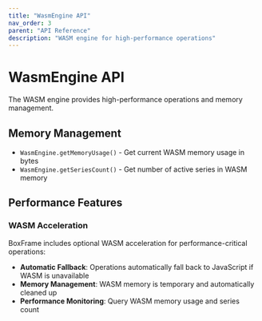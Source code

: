 ```yaml
---
title: "WasmEngine API"
nav_order: 3
parent: "API Reference"
description: "WASM engine for high-performance operations"
---
```


# WasmEngine API

The WASM engine provides high-performance operations and memory management.

## Memory Management

- `WasmEngine.getMemoryUsage()` - Get current WASM memory usage in bytes
- `WasmEngine.getSeriesCount()` - Get number of active series in WASM memory

## Performance Features

### WASM Acceleration

BoxFrame includes optional WASM acceleration for performance-critical operations:

- **Automatic Fallback**: Operations automatically fall back to JavaScript if WASM is unavailable
- **Memory Management**: WASM memory is temporary and automatically cleaned up
- **Performance Monitoring**: Query WASM memory usage and series count

